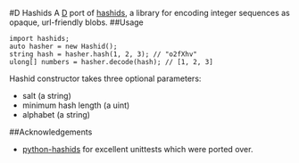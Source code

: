 #D Hashids
A [D](http://dlang.org/) port of [hashids](http://hashids.org/), a library for encoding integer sequences as opaque, url-friendly blobs.
##Usage
```
import hashids;
auto hasher = new Hashid();
string hash = hasher.hash(1, 2, 3); // "o2fXhv"
ulong[] numbers = hasher.decode(hash); // [1, 2, 3]
```
Hashid constructor takes three optional parameters:
 - salt (a string)
 - minimum hash length (a uint)
 - alphabet (a string)

##Acknowledgements
 - [python-hashids](https://github.com/davidaurelio/hashids-python) for excellent unittests which were ported over.
